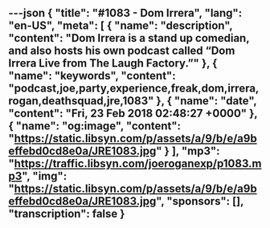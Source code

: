 ---json
{
  "title": "#1083 - Dom Irrera",
  "lang": "en-US",
  "meta": [
    {
      "name": "description",
      "content": "Dom Irrera is a stand up comedian, and also hosts his own podcast called “Dom Irrera Live from The Laugh Factory.”"
    },
    {
      "name": "keywords",
      "content": "podcast,joe,party,experience,freak,dom,irrera,rogan,deathsquad,jre,1083"
    },
    {
      "name": "date",
      "content": "Fri, 23 Feb 2018 02:48:27 +0000"
    },
    {
      "name": "og:image",
      "content": "https://static.libsyn.com/p/assets/a/9/b/e/a9beffebd0cd8e0a/JRE1083.jpg"
    }
  ],
  "mp3": "https://traffic.libsyn.com/joeroganexp/p1083.mp3",
  "img": "https://static.libsyn.com/p/assets/a/9/b/e/a9beffebd0cd8e0a/JRE1083.jpg",
  "sponsors": [],
  "transcription": false
}
---
<episode-header />

<timemark seconds="0" />

<transcribe-call-to-action />

<episode-footer />